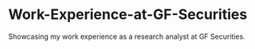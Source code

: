 # Work-Experience-at-GF-Securities
Showcasing my work experience as a research analyst at GF Securities.

